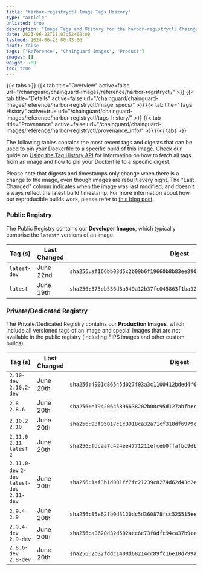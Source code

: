```yaml
---
title: "harbor-registryctl Image Tags History"
type: "article"
unlisted: true
description: "Image Tags and History for the harbor-registryctl Chainguard Image"
date: 2023-06-22T11:07:52+02:00
lastmod: 2024-06-23 00:43:06
draft: false
tags: ["Reference", "Chainguard Images", "Product"]
images: []
weight: 700
toc: true
---
```


{{< tabs >}}
{{< tab title="Overview" active=false url="/chainguard/chainguard-images/reference/harbor-registryctl/" >}}
{{< tab title="Details" active=false url="/chainguard/chainguard-images/reference/harbor-registryctl/image_specs/" >}}
{{< tab title="Tags History" active=true url="/chainguard/chainguard-images/reference/harbor-registryctl/tags_history/" >}}
{{< tab title="Provenance" active=false url="/chainguard/chainguard-images/reference/harbor-registryctl/provenance_info/" >}}
{{</ tabs >}}

The following tables contains the most recent tags and digests that can be used to pin your Dockerfile to a specific build of this image. Check our guide on [Using the Tag History API](/chainguard/chainguard-images/using-the-tag-history-api/) for information on how to fetch all tags from an image and how to pin your Dockerfile to a specific digest.

Please note that digests and timestamps only change when there is a change to the image, even though images are rebuilt every night. The "Last Changed" column indicates when the image was last modified, and doesn't always reflect the latest build timestamp. For more information about how our reproducible builds work, please refer to [this blog post](https://www.chainguard.dev/unchained/reproducing-chainguards-reproducible-image-builds).

### Public Registry
The Public Registry contains our **Developer Images**, which typically comprise the `latest*` versions of an image.

| Tag (s)       | Last Changed | Digest                                                                    |
|---------------|--------------|---------------------------------------------------------------------------|
|  `latest-dev` | June 22nd    | `sha256:af166bb03d5c2b09b6f19660b8b83ee890baf327ba80fe63e351064e16ad7a4f` |
|  `latest`     | June 19th    | `sha256:375eb536d8a549a12b37fc045863f1ba32e7b553ee93db607fdbe8cd9a35e125` |


### Private/Dedicated Registry
The Private/Dedicated Registry contains our **Production Images**, which include all versioned tags of an image and special images that are not available in the public registry (including FIPS images and other custom builds).

| Tag (s)                                       | Last Changed | Digest                                                                    |
|-----------------------------------------------|--------------|---------------------------------------------------------------------------|
|  `2.10-dev` `2.10.2-dev`                      | June 20th    | `sha256:4901d86545d027f03a3c1100412bded4f0f6181a94c464c9b0e9152948e7201f` |
|  `2.8` `2.8.6`                                | June 20th    | `sha256:e19420645896638202b00c95d127abfbec88b6fcceb55663beaf1aa51fc85dbf` |
|  `2.10.2` `2.10`                              | June 20th    | `sha256:93f95017c1c3918ca32a71cf318df6979c86ca3cf7560869e077824278de0df2` |
|  `2.11.0` `2.11` `latest` `2`                 | June 20th    | `sha256:fdcaa7c424ee4771211efceb0ffafbc9dbc27addd53585ba77596d035c982e30` |
|  `2.11.0-dev` `2-dev` `latest-dev` `2.11-dev` | June 20th    | `sha256:1af3b1d001ff7fc21239c8274d62d43c2e14c67e4a5eeb5789473353d3270424` |
|  `2.9.4` `2.9`                                | June 20th    | `sha256:85e62fb0d3120dc5d360878fcc525515eec27feccdcfd458e9fdcaee081b305b` |
|  `2.9.4-dev` `2.9-dev`                        | June 20th    | `sha256:a0620d32d502aec6e73f0dfc94ca37b9ce68e1e8664ba4f676dfdd44902294aa` |
|  `2.8.6-dev` `2.8-dev`                        | June 20th    | `sha256:2b32fddc1408d68214cc89fc16e10d799a4bad29f3a98ad34442c4949237fef2` |

